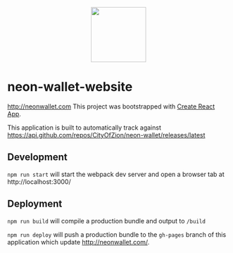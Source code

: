 <p align="center">
  <img
    src="http://res.cloudinary.com/vidsy/image/upload/v1503160820/CoZ_Icon_DARKBLUE_200x178px_oq0gxm.png"
    width="125px;">
</p>

# neon-wallet-website
http://neonwallet.com
This project was bootstrapped with [Create React App](https://github.com/facebookincubator/create-react-app).

This application is built to automatically track against https://api.github.com/repos/CityOfZion/neon-wallet/releases/latest

## Development
`npm run start` will start the webpack dev server and open a browser tab at http://localhost:3000/

## Deployment
`npm run build` will compile a production bundle and output to `/build`

`npm run deploy` will push a production bundle to the `gh-pages` branch of this application which update http://neonwallet.com/.
